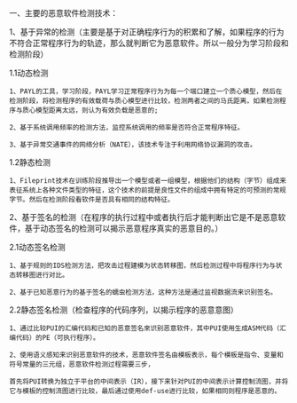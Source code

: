 一、主要的恶意软件检测技术：
    
1、基于异常的检测（主要是基于对正确程序行为的积累和了解，如果程序的行为不符合正常程序行为的轨迹，那么就判断它为恶意软件。所以一般分为学习阶段和检测阶段）

1.1动态检测

    1、PAYL的工具，学习阶段，PAYL学习正常程序行为为每一个端口建立一个质心模型，然后在检测阶段，将检测程序的有效载荷与质心模型进行比较，检测两者之间的马氏距离，如果检测程序与质心模型距离太远，则认为有效负载是恶意的;

    2、基于系统调用频率的检测方法，监控系统调用的频率是否符合正常程序特征。

    3、基于异常交通事件的网络分析（NATE），该技术专注于利用网络协议漏洞的攻击。

1.2静态检测

    1、Fileprint技术在训练阶段推导出一个模型或者一组模型，根据他们的结构（字节）组成来表征系统上各种文件类型的特征，这个技术的前提是良性文件的组成中拥有特定的可预测的常规字节。然后在检测阶段看软件是否具有相同的结构特征。
 
2、基于签名的检测（在程序的执行过程中或者执行后才能判断出它是不是恶意软件，基于动态签名的检测可以揭示恶意程序真实的恶意目的。）

2.1动态签名检测

    1、基于规则的IDS检测方法，把攻击过程建模为状态转移图，然后检测过程中将程序行为与状态转移图进行对比。
    
    2、基于已知恶意行为的基于签名的蠕虫检测方法，这种方法是通过监视数据流来识别签名。
    
2.2静态签名检测（检查程序的代码序列，以揭示程序的恶意意图）

    1、通过比较PUI的汇编代码和已知的恶意签名來识别恶意软件，其中PUI使用生成ASM代码（汇编代码）的PE（可执行程序）。
    
    2、使用语义感知来识别恶意软件的技术，恶意软件签名由模板表示，每个模板是指令、变量和符号常量的三元组，恶意软件检测过程需要三步，

    首先将PUI转换为独立于平台的中间表示（IR），接下来针对PUI的中间表示计算控制流图，并将它与模板的控制流图进行比较，最后通过使用def-use进行比较，如果相同则程序是恶意的。
    
